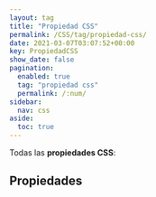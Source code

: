 ```yaml
---
layout: tag
title: "Propiedad CSS"
permalink: /CSS/tag/propiedad-css/
date: 2021-03-07T03:07:52+00:00
key: PropiedadCSS
show_date: false
pagination: 
  enabled: true
  tag: "propiedad css"
  permalink: /:num/    
sidebar:
  nav: css
aside:
  toc: true
---
```


Todas las <strong>propiedades CSS</strong>:
<h2>Propiedades</h2>